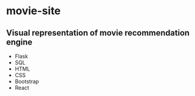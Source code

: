 # movie-site
## Visual representation of movie recommendation engine

- Flask
- SQL
- HTML
- CSS
- Bootstrap
- React
